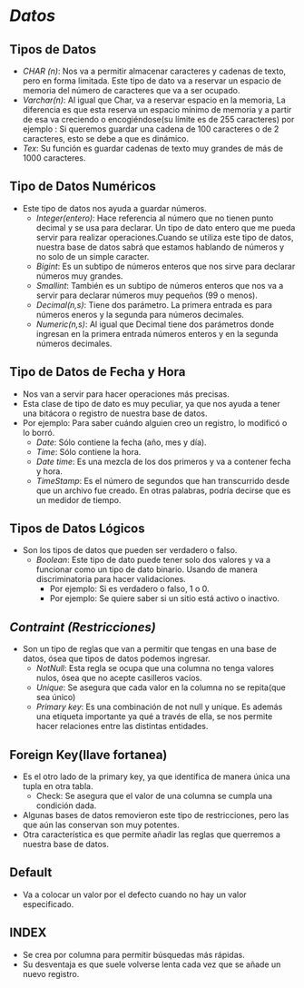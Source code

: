 # ***Datos***
## Tipos de Datos
- *CHAR (n)*: Nos va a permitir almacenar caracteres y cadenas de texto, pero en forma limitada. Este tipo de dato va a reservar un espacio de memoria del número de caracteres que va a ser ocupado.
- *Varchar(n)*: Al igual que Char, va a reservar espacio en la memoria, La diferencia es que esta reserva un espacio mínimo de memoria y a partir de esa va creciendo o encogiéndose(su límite es de 255 caracteres) por ejemplo : Si queremos guardar una cadena de 100 caracteres o de 2 caracteres, esto se debe a que es dinámico.
- *Tex*: Su función es guardar cadenas de texto muy grandes de más de 1000 caracteres.

## Tipo de Datos Numéricos
- Este tipo de datos nos ayuda a guardar números.
  - *Integer(entero)*: Hace referencia al número que no tienen punto decimal y se usa para declarar. Un tipo de dato entero que me pueda servir para realizar operaciones.Cuando se utiliza este tipo de datos, nuestra base de datos sabrá que estamos hablando de números y no solo de un simple caracter.
  - *Bigint*: Es un subtipo de números enteros que nos sirve para declarar números muy grandes.
  - *Smallint*: También es un subtipo de números enteros que nos va a servir para declarar números muy pequeños (99 o menos).
  - *Decimal(n,s)*: Tiene dos parámetro. La primera entrada es para números eneros y la segunda para números decimales.
  - *Numeric(n,s)*: Al igual que Decimal tiene dos parámetros donde ingresan en la primera entrada números enteros y en la segunda números decimales.

## Tipo de Datos de Fecha y Hora
- Nos van a servir para hacer operaciones más precisas.
- Esta clase de tipo de dato es muy peculiar, ya que nos ayuda a tener una bitácora o registro de nuestra base de datos.
- Por ejemplo: Para saber cuándo alguien creo un registro, lo modificó o lo borró.
  - *Date*: Sólo contiene la fecha (año, mes y día).
  - *Time*: Sólo contiene la hora.
  - *Date time*: Es una mezcla de los dos primeros y va a contener fecha y hora.
  - *TimeStamp*: Es el número de segundos que han transcurrido desde que un archivo fue creado. En otras palabras, podría decirse que es un medidor de tiempo.

## Tipos de Datos Lógicos
- Son los tipos de datos que pueden ser verdadero o falso.
  - *Boolean*: Este tipo de dato puede tener solo dos valores y va a funcionar como un tipo de dato binario. Usando de manera discriminatoria para hacer validaciones.
    - Por ejemplo: Si es verdadero o falso, 1 o 0.
    - Por ejemplo: Se quiere saber si un sitio está activo o inactivo.

## ***Contraint (Restricciones)***
- Son un tipo de reglas que van a permitir que tengas en una base de datos, ósea que tipos de datos podemos ingresar.
  - *NotNull*: Esta regla se ocupa que una columna no tenga valores nulos, ósea que no acepte casilleros vacíos.
  - *Unique*: Se asegura que cada valor en la columna no se repita(que sea único)
  - *Primary key*: Es una combinación de not null y unique. Es además una etiqueta importante ya qué a través de ella, se nos permite hacer relaciones entre las distintas entidades.

## Foreign Key(llave fortanea)
- Es el otro lado de la primary key, ya que identifica de manera única una tupla en otra tabla.
  - Check:  Se asegura que el valor de una columna se cumpla una condición dada.
- Algunas bases de datos removieron este tipo  de restricciones, pero las que aún las conservan son muy potentes.
- Otra característica es que permite añadir las reglas que querremos a nuestra base de datos.

## Default
- Va a colocar un valor por el defecto cuando no hay un valor especificado.

## INDEX
- Se crea por columna para permitir búsquedas más rápidas.
- Su desventaja es que suele volverse lenta cada vez que se añade un nuevo registro.
